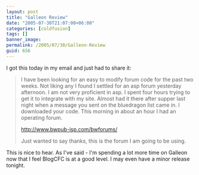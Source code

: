 ```yaml
---
layout: post
title: "Galleon Review"
date: "2005-07-30T21:07:00+06:00"
categories: [coldfusion]
tags: []
banner_image: 
permalink: /2005/07/30/Galleon-Review
guid: 656
---
```


I got this today in my email and just had to share it:

<blockquote>
I have been looking for an easy to modify forum code for the past two
weeks. Not liking any I found I settled for an asp forum yesterday
afternoon. I am not very proficient in asp. I spent four hours trying
to get it to integrate with my site. Almost had it there after supper
last night when a message you sent on the bluedragon list came in. I
downloaded your code. This morning in about an hour I had an operating forum.

<a href="http://www.bwpub-isp.com/bwforums/">http://www.bwpub-isp.com/bwforums/</a>

Just wanted to say thanks, this is the forum I am going to be using.
</blockquote>

This is nice to hear. As I've said - I'm spending a lot more time on Galleon now that I feel BlogCFC is at a good level. I may even have a minor release tonight.